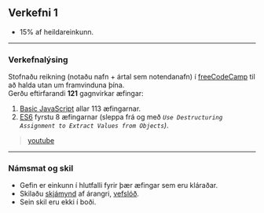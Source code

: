 ## Verkefni 1

- 15% af heildareinkunn.

---

### Verkefnalýsing
Stofnaðu reikning (notaðu nafn + ártal sem notendanafn) í [freeCodeCamp](https://www.freecodecamp.org/) til að halda utan um framvinduna þína. <br>
Gerðu eftirfarandi **121** gagnvirkar æfingar: 
1. [Basic JavaScript](https://www.freecodecamp.org/learn/javascript-algorithms-and-data-structures/basic-javascript/) allar 113 æfingarnar. 
1. [ES6](https://www.freecodecamp.org/learn/javascript-algorithms-and-data-structures/es6/) fyrstu 8 æfingarnar (sleppa frá og með _`Use Destructuring Assignment to Extract Values from Objects`)_.

> [youtube](https://www.youtube.com/watch?v=PkZNo7MFNFg)
<!-- Hér eru [skýringarmyndbönd](https://scrimba.com/course/ges6). --> 


---

### Námsmat og skil

- Gefin er einkunn í hlutfalli fyrir þær æfingar sem eru kláraðar.
- Skilaðu [skjámynd](https://github.com/GunnarThorunnarson/FORR3JS05DU/blob/master/Myndir/v1_freecodecamp.PNG) af árangri, [vefslóð](https://www.freecodecamp.org/learn/javascript-algorithms-and-data-structures/). 
- Sein skil eru ekki í boði.
